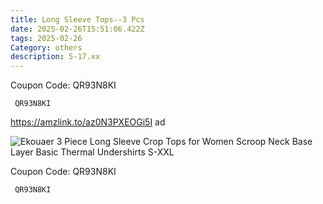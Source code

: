 ```yaml
---
title: Long Sleeve Tops--3 Pcs
date: 2025-02-26T15:51:06.422Z
tags: 2025-02-26
Category: others
description: 5-17.xx
---
```

<!--StartFragment-->

Coupon Code: QR93N8KI



<pre class="language-javascript"><code

class="language-javascript"> QR93N8KI </code></pre>

https://amzlink.to/az0N3PXEOGi5I   ad 

![Ekouaer 3 Piece Long Sleeve Crop Tops for Women Scroop Neck Base Layer Basic Thermal Undershirts S-XXL](https://m.media-amazon.com/images/I/71CJ6veFQTL._AC_SX679_.jpg)

<!--EndFragment--><!--StartFragment-->

Coupon Code: QR93N8KI



<pre class="language-javascript"><code

class="language-javascript"> QR93N8KI </code></pre>

<!--EndFragment-->